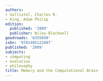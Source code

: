 ```yaml
---
authors:
- Gallistel, Charles R.
- King, Adam Philip
edition:
  published: '2009'
  publisher: Wiley-Blackwell
goodreads: '6355040'
isbn: '9781405122887'
published: '2009'
subjects:
- computing
- evolution
- philosophy
title: Memory and the Computational Brain
---
```


